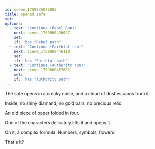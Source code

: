 ```yaml
---
id: scene_1759835076883
title: opened safe
set:
options:
  - text: "continue (Rebel Run)"
    next: scene_1759860436027
    set:
    if: 'has "Rebel path"'
  - text: "Continue (Faithful run)"
    next: scene_1759860446110
    set:
    if: 'has "Faithful path"'
  - text: "Continue (Authority run)"
    next: scene_1759860457682
    set:
    if: 'has "Authority path"'
---
```


The safe opens in a creaky noise, and a cloud of dust escapes from it. 

Inside, no shiny diamand, no gold bars, no precious relic. 

An old piece of paper folded in four. 

One of the characters delicately lifts it and opens it. 

On it, a complex formula. Numbers, symbols, flowers. 

That's it?


